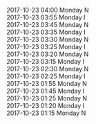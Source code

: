 2017-10-23 04:00 Monday  N  
2017-10-23 03:55 Monday  I  
2017-10-23 03:45 Monday  N  
2017-10-23 03:35 Monday  I  
2017-10-23 03:30 Monday  N  
2017-10-23 03:25 Monday  I  
2017-10-23 03:20 Monday  N  
2017-10-23 03:15 Monday  I  
2017-10-23 02:30 Monday  N  
2017-10-23 02:25 Monday  I  
2017-10-23 01:55 Monday  N  
2017-10-23 01:45 Monday  I  
2017-10-23 01:25 Monday  N  
2017-10-23 01:20 Monday  I  
2017-10-23 01:15 Monday  N  
